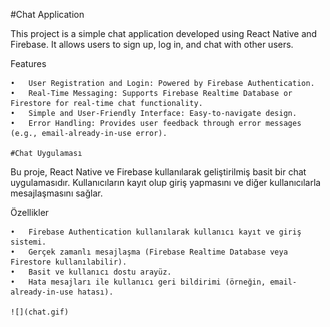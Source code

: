 
#Chat Application

This project is a simple chat application developed using React Native and Firebase. It allows users to sign up, log in, and chat with other users.

Features

	•	User Registration and Login: Powered by Firebase Authentication.
	•	Real-Time Messaging: Supports Firebase Realtime Database or Firestore for real-time chat functionality.
	•	Simple and User-Friendly Interface: Easy-to-navigate design.
	•	Error Handling: Provides user feedback through error messages (e.g., email-already-in-use error).
    
    #Chat Uygulaması

Bu proje, React Native ve Firebase kullanılarak geliştirilmiş basit bir chat uygulamasıdır. Kullanıcıların kayıt olup giriş yapmasını ve diğer kullanıcılarla mesajlaşmasını sağlar.

Özellikler

	•	Firebase Authentication kullanılarak kullanıcı kayıt ve giriş sistemi.
	•	Gerçek zamanlı mesajlaşma (Firebase Realtime Database veya Firestore kullanılabilir).
	•	Basit ve kullanıcı dostu arayüz.
	•	Hata mesajları ile kullanıcı geri bildirimi (örneğin, email-already-in-use hatası).

    ![](chat.gif)